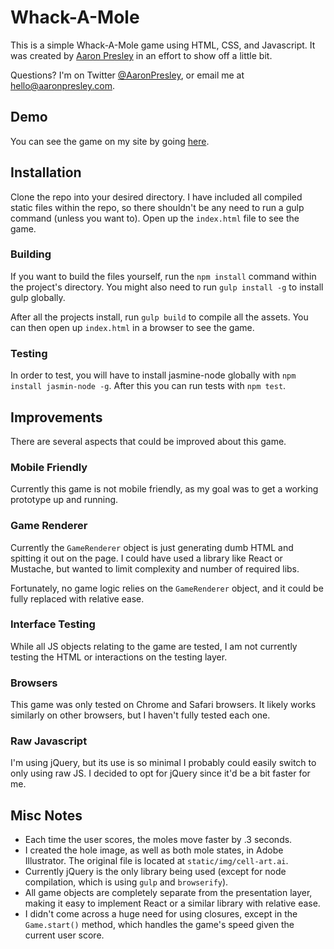# Whack-A-Mole

This is a simple Whack-A-Mole game using HTML, CSS, and Javascript. It was created
by [Aaron Presley](https://aaronpresley.com) in an effort to show off a little bit.

Questions? I'm on Twitter [@AaronPresley](https://twitter.com/AaronPresley),
or email me at [hello@aaronpresley.com](mailto:hello@aaronpresley.com).

## Demo

You can see the game on my site by going [here](http://whack-a-mole.aaronpresley.com/).

## Installation

Clone the repo into your desired directory. I have included all compiled static
files within the repo, so there shouldn't be any need to run a gulp command
(unless you want to). Open up the `index.html` file to see the game.


### Building

If you want to build the files yourself, run the `npm install` command within
the project's directory. You might also need to run `gulp install -g` to install
gulp globally.

After all the projects install, run `gulp build` to compile all the assets. You can
then open up `index.html` in a browser to see the game.

### Testing

In order to test, you will have to install jasmine-node globally with
`npm install jasmin-node -g`. After this you can run tests with `npm test`.


## Improvements

There are several aspects that could be improved about this game.

### Mobile Friendly

Currently this game is not mobile friendly, as my goal was to get a working
prototype up and running.

### Game Renderer

Currently the `GameRenderer` object is just generating dumb HTML and
spitting it out on the page. I could have used a library like React or Mustache,
but wanted to limit complexity and number of required libs.

Fortunately, no game logic relies on the `GameRenderer` object, and it could
be fully replaced with relative ease.

### Interface Testing

While all JS objects relating to the game are tested, I am not currently testing
the HTML or interactions on the testing layer.

### Browsers

This game was only tested on Chrome and Safari browsers. It likely works similarly
on other browsers, but I haven't fully tested each one.

### Raw Javascript

I'm using jQuery, but its use is so minimal I probably could easily switch to
only using raw JS. I decided to opt for jQuery since it'd be a bit faster for
me.


## Misc Notes

- Each time the user scores, the moles move faster by .3 seconds.
- I created the hole image, as well as both mole states, in Adobe Illustrator. The
original file is located at `static/img/cell-art.ai`.
- Currently jQuery is the only library being used (except for node compilation, which
is using `gulp` and `browserify`).
- All game objects are completely separate from the presentation layer, making
it easy to implement React or a similar library with relative ease.
- I didn't come across a huge need for using closures, except in the `Game.start()`
method, which handles the game's speed given the current user score.
